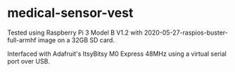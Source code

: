 # medical-sensor-vest

Tested using Raspberry Pi 3 Model B V1.2 with 2020-05-27-raspios-buster-full-armhf image on a 32GB SD card.

Interfaced with Adafruit's ItsyBitsy M0 Express 48MHz using a virtual serial port over USB.
